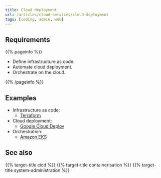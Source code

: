 ```yaml
---
title: Cloud deployment
url: /articles/cloud-services/cloud-deployment
tags: [coding, admin, web]
---
```


## Requirements

{{% pageinfo %}}

* Define infrastructure as code.
* Automate cloud deployment.
* Orchestrate on the cloud.

{{% /pageinfo %}}

## Examples

* Infrastructure as code:
  * [Terraform](https://www.terraform.io/)
* Cloud deployment:
  * [Google Cloud Deploy](https://cloud.google.com/deploy)
* Orchestration:
  * [Amazon EKS](https://aws.amazon.com/eks/)

## See also

{{% target-title cicd %}}
{{% target-title containerisation %}}
{{% target-title system-administration %}}
